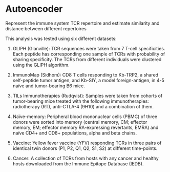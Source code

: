 # Autoencoder
Represent the immune system TCR repertoire and estimate similarity and distance between different repertoires

This analysis was tested using six different datasets:

1. GLIPH (Glanville): TCR sequences were taken from 7 T-cell specificities. Each peptide has corresponding one sample of TCRs with probability of sharing specificity. The TCRs from different individuals were clustered using the GLIPH algorithm.

2. ImmunoMap (Sidhom): CD8 T cells responding to Kb-TRP2, a shared self-peptide tumor antigen, and Kb-SIY, a model foreign-antigen, in 4-5 naïve and tumor-bearing B6 mice.

3. TILs Immunotherapies (Rudqvist): Samples were taken from cohorts of tumor-bearing mice treated with the following immunotherapies: radiotherapy (RT), anti–CTLA-4 (9H10) and a combination of them. 

4. Naïve-memory: Peripheral blood mononuclear cells (PBMC) of three donors were sorted into memory (central memory, CM; effector memory, EM; effector memory RA-expressing revertants, EMRA) and naïve CD4+ and CD8+ populations, alpha and beta chains.

5. Vaccine: Yellow fever vaccine (YFV) responding TCRs in three pairs of identical twin donors (P1, P2, Q1, Q2, S1, S2) at different time-points.

6. Cancer: A collection of TCRs from hosts with any cancer and healthy hosts downloaded from the Immune Epitope Database (IEDB).
